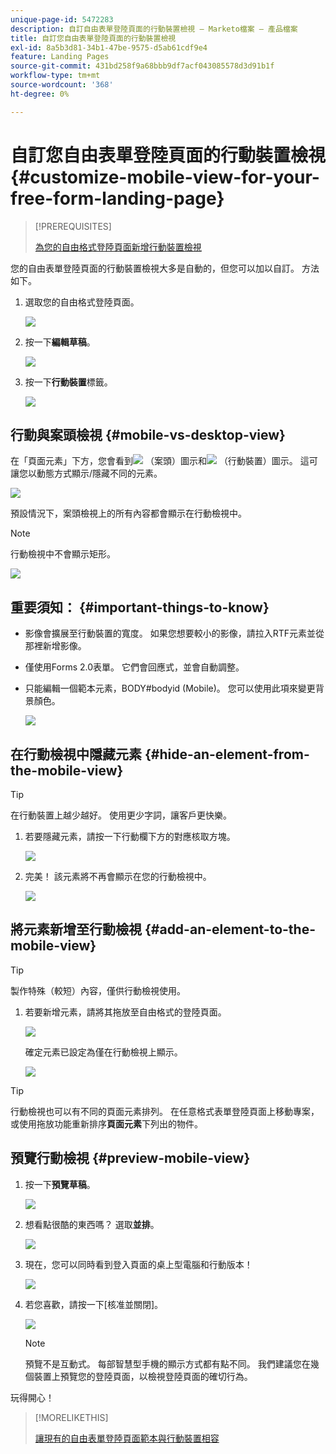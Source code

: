 ```yaml
---
unique-page-id: 5472283
description: 自訂自由表單登陸頁面的行動裝置檢視 — Marketo檔案 — 產品檔案
title: 自訂您自由表單登陸頁面的行動裝置檢視
exl-id: 8a5b3d81-34b1-47be-9575-d5ab61cdf9e4
feature: Landing Pages
source-git-commit: 431bd258f9a68bbb9df7acf043085578d3d91b1f
workflow-type: tm+mt
source-wordcount: '368'
ht-degree: 0%

---
```


# 自訂您自由表單登陸頁面的行動裝置檢視 {#customize-mobile-view-for-your-free-form-landing-page}

>[!PREREQUISITES]
>
>[為您的自由格式登陸頁面新增行動裝置檢視](/help/marketo/product-docs/demand-generation/landing-pages/free-form-landing-pages/add-a-mobile-view-for-your-free-form-landing-page.md)

您的自由表單登陸頁面的行動裝置檢視大多是自動的，但您可以加以自訂。 方法如下。

1. 選取您的自由格式登陸頁面。

   ![](assets/selectlandingapge.jpg)

1. 按一下&#x200B;**編輯草稿**。

   ![](assets/image2015-1-22-18-3a33-3a12.png)

1. 按一下&#x200B;**行動裝置**&#x200B;標籤。

   ![](assets/image2015-1-22-18-3a31-3a40.png)

## 行動與案頭檢視 {#mobile-vs-desktop-view}

在「頁面元素」下方，您會看到![](assets/image2015-1-22-18-3a39-3a53.png) （案頭）圖示和![](assets/image2015-1-22-18-3a40-3a31.png) （行動裝置）圖示。 這可讓您以動態方式顯示/隱藏不同的元素。

![](assets/image2015-5-21-15-3a9-3a34.png)

預設情況下，案頭檢視上的所有內容都會顯示在行動檢視中。

>[!NOTE]
>
>行動檢視中不會顯示矩形。

![](assets/image2015-5-21-15-3a12-3a2.png)

## 重要須知： {#important-things-to-know}

* 影像會擴展至行動裝置的寬度。 如果您想要較小的影像，請拉入RTF元素並從那裡新增影像。
* 僅使用Forms 2.0表單。 它們會回應式，並會自動調整。
* 只能編輯一個範本元素，BODY#bodyid (Mobile)。 您可以使用此項來變更背景顏色。

  ![](assets/image2015-5-21-15-3a15-3a47.png)

## 在行動檢視中隱藏元素 {#hide-an-element-from-the-mobile-view}

>[!TIP]
>
>在行動裝置上越少越好。 使用更少字詞，讓客戶更快樂。

1. 若要隱藏元素，請按一下行動欄下方的對應核取方塊。

   ![](assets/image2015-5-21-15-3a28-3a17.png)

1. 完美！ 該元素將不再會顯示在您的行動檢視中。

   ![](assets/image2015-5-21-15-3a30-3a17.png)

## 將元素新增至行動檢視 {#add-an-element-to-the-mobile-view}

>[!TIP]
>
>製作特殊（較短）內容，僅供行動檢視使用。

1. 若要新增元素，請將其拖放至自由格式的登陸頁面。

   ![](assets/image2015-5-21-15-3a32-3a22.png)

   確定元素已設定為僅在行動檢視上顯示。

   ![](assets/image2015-5-21-15-3a35-3a29.png)

>[!TIP]
>
>行動檢視也可以有不同的頁面元素排列。 在任意格式表單登陸頁面上移動專案，或使用拖放功能重新排序&#x200B;**頁面元素**&#x200B;下列出的物件。

## 預覽行動檢視 {#preview-mobile-view}

1. 按一下&#x200B;**預覽草稿**。

   ![](assets/image2015-5-21-15-3a36-3a35.png)

1. 想看點很酷的東西嗎？ 選取&#x200B;**並排**。

   ![](assets/image2015-1-22-20-3a2-3a15.png)

1. 現在，您可以同時看到登入頁面的桌上型電腦和行動版本！

   ![](assets/image2015-1-22-20-3a3-3a22.png)

1. 若您喜歡，請按一下[核准並關閉]。**&#x200B;**

   ![](assets/image2015-1-22-20-3a5-3a36.png)

   >[!NOTE]
   >
   >預覽不是互動式。 每部智慧型手機的顯示方式都有點不同。 我們建議您在幾個裝置上預覽您的登陸頁面，以檢視登陸頁面的確切行為。

玩得開心！

>[!MORELIKETHIS]
>
>[讓現有的自由表單登陸頁面範本與行動裝置相容](/help/marketo/product-docs/demand-generation/landing-pages/landing-page-templates/make-an-existing-free-form-landing-page-template-mobile-compatible.md)
